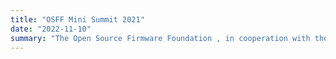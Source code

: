 ```yaml
---
title: "OSFF Mini Summit 2021"
date: "2022-11-10"
summary: "The Open Source Firmware Foundation , in cooperation with the Open Compute Project, will organize a one-day Mini Summit about Open-Source Firmware."
---
```

